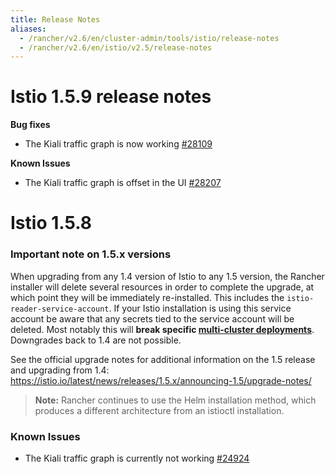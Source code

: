 ```yaml
---
title: Release Notes
aliases:
  - /rancher/v2.6/en/cluster-admin/tools/istio/release-notes
  - /rancher/v2.6/en/istio/v2.5/release-notes
---
```


# Istio 1.5.9 release notes

**Bug fixes**

* The Kiali traffic graph is now working [#28109](https://github.com/rancher/rancher/issues/28109)

**Known Issues**

* The Kiali traffic graph is offset in the UI [#28207](https://github.com/rancher/rancher/issues/28207)


# Istio 1.5.8

### Important note on 1.5.x versions

When upgrading from any 1.4 version of Istio to any 1.5 version, the Rancher installer will delete several resources in order to complete the upgrade, at which point they will be immediately re-installed. This includes the `istio-reader-service-account`. If your Istio installation is using this service account be aware that any secrets tied to the service account will be deleted. Most notably this will **break specific [multi-cluster deployments](https://archive.istio.io/v1.4/docs/setup/install/multicluster/)**. Downgrades back to 1.4 are not possible.

See the official upgrade notes for additional information on the 1.5 release and upgrading from 1.4: https://istio.io/latest/news/releases/1.5.x/announcing-1.5/upgrade-notes/

> **Note:** Rancher continues to use the Helm installation method, which produces a different architecture from an istioctl installation.

### Known Issues

* The Kiali traffic graph is currently not working [#24924](https://github.com/istio/istio/issues/24924)